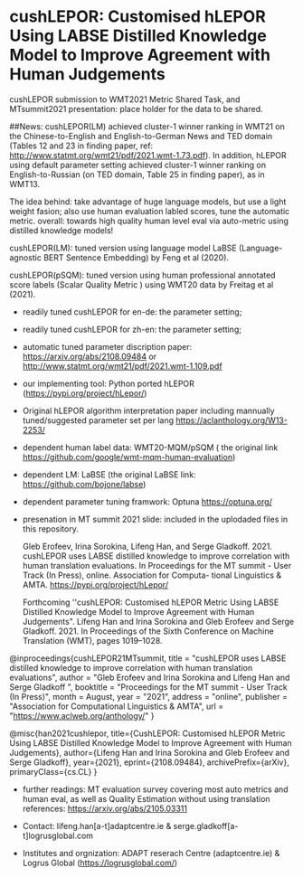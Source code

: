 # cushLEPOR: Customised hLEPOR Using LABSE Distilled Knowledge Model to Improve Agreement with Human Judgements
cushLEPOR submission to WMT2021 Metric Shared Task, and MTsummit2021 presentation: place holder for the data to be shared.

##News: cushLEPOR(LM) achieved cluster-1 winner ranking in WMT21 on the Chinese-to-English and English-to-German News and TED domain (Tables 12 and 23 in finding paper, ref: http://www.statmt.org/wmt21/pdf/2021.wmt-1.73.pdf). In addition, hLEPOR using default parameter setting achieved cluster-1 winner ranking on English-to-Russian (on TED domain, Table 25 in finding paper), as in WMT13. 

The idea behind: take advantage of huge language models, but use a light weight fasion; also use human evaluation labled scores, tune the automatic metric. overall: towards high quality human level eval via auto-metric using distilled knowledge models!

cushLEPOR(LM): tuned version using language model LaBSE (Language-agnostic BERT Sentence Embedding) by Feng et al (2020).

cushLEPOR(pSQM): tuned version using human professional annotated score labels (Scalar Quality Metric ) using WMT20 data by Freitag et al (2021).

- readily tuned cushLEPOR for en-de: the parameter setting;
- readily tuned cushLEPOR for zh-en: the parameter setting;
- automatic tuned parameter discription paper: https://arxiv.org/abs/2108.09484 or http://www.statmt.org/wmt21/pdf/2021.wmt-1.109.pdf  
- our implementing tool: Python ported hLEPOR (https://pypi.org/project/hLepor/)
- Original hLEPOR algorithm interpretation paper including mannually tuned/suggested parameter set per lang https://aclanthology.org/W13-2253/ 

- dependent human label data: WMT20-MQM/pSQM ( the original link https://github.com/google/wmt-mqm-human-evaluation)
- dependent LM: LaBSE (the original LaBSE link: https://github.com/bojone/labse)
- dependent parameter tuning framwork: Optuna https://optuna.org/ 
- presenation in MT summit 2021 slide: included in the uplodaded files in this repository.

    Gleb Erofeev, Irina Sorokina, Lifeng Han, and Serge Gladkoff. 2021. cushLEPOR uses LABSE distilled knowledge to improve correlation with
human translation evaluations. In Proceedings for the MT summit - User Track (In Press), online. Association for Computa- tional Linguistics & AMTA. https://pypi.org/project/hLepor/ 

    Forthcoming ''cushLEPOR: Customised hLEPOR Metric Using LABSE Distilled Knowledge Model to Improve Agreement with Human Judgements".  Lifeng Han and Irina Sorokina and Gleb Erofeev and Serge Gladkoff. 2021. In Proceedings of the Sixth Conference on Machine Translation (WMT), pages 1019–1028.

@inproceedings{cushLEPOR21MTsummit,
    title = "cushLEPOR uses LABSE distilled knowledge to improve correlation with human translation evaluations",
    author = "Gleb Erofeev and
        Irina Sorokina	and 
    Lifeng Han and
    Serge Gladkoff ",
    booktitle = "Proceedings for the MT summit - User Track (In Press)",
    month = August,
    year = "2021",
    address = "online",
    publisher = "Association for Computational Linguistics \& AMTA",
    url = "https://www.aclweb.org/anthology/"
}

@misc{han2021cushlepor,
      title={CushLEPOR: Customised hLEPOR Metric Using LABSE Distilled Knowledge Model to Improve Agreement with Human Judgements}, 
      author={Lifeng Han and Irina Sorokina and Gleb Erofeev and Serge Gladkoff},
      year={2021},
      eprint={2108.09484},
      archivePrefix={arXiv},
      primaryClass={cs.CL}
}

- further readings: MT evaluation survey covering most auto metrics and human eval, as well as Quality Estimation without using translation references: https://arxiv.org/abs/2105.03311


- Contact: lifeng.han[a-t]adaptcentre.ie & serge.gladkoff[a-t]logrusglobal.com
- Institutes and orgnization: ADAPT reserach Centre (adaptcentre.ie) & Logrus Global (https://logrusglobal.com/)
